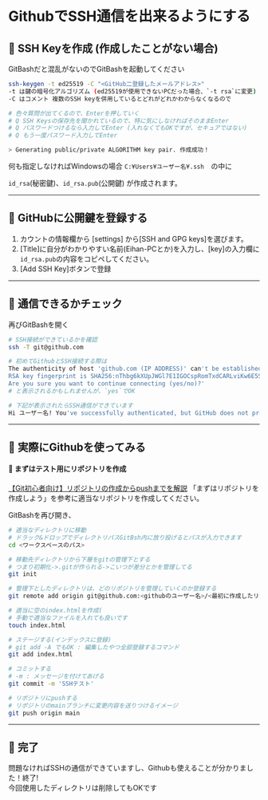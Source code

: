 # GithubでSSH通信を出来るようにする

## 🚀 SSH Keyを作成 (作成したことがない場合)
GitBashだと混乱がないのでGitBashを起動してください
```bash
ssh-keygen -t ed25519 -C "<GitHub二登録したメールアドレス>"
-t は鍵の暗号化アルゴリズム (ed25519が使用できないPCだった場合、`-t rsa`に変更)
-C はコメント 複数のSSH keyを併用しているとどれがどれかわからなくなるので

# 色々質問が出てくるので、Enterを押していく
# Q SSH Keysの保存先を聞かれているので、特に気にしなければそのままEnter
# Q パスワードつけるなら入力してEnter (入れなくてもOKですが、セキュアではない)
# Q もう一度パスワード入力してEnter

> Generating public/private ALGORITHM key pair. 作成成功！
```

何も指定しなければWindowsの場合
`C:¥Users¥ユーザー名¥.ssh`　の中に

`id_rsa`(秘密鍵)、`id_rsa.pub`(公開鍵)
が作成されます。

---  

## 🚀 GitHubに公開鍵を登録する
1. カウントの情報欄から [settings] から[SSH and GPG keys]を選びます。  
2. [Title]に自分がわかりやすい名前(Eihan-PCとか)を入力し、[key]の入力欄に`id_rsa.pub`の内容をコピペしてください。  
3. [Add SSH Key]ボタンで登録

---  

## 🚀 通信できるかチェック
再びGitBashを開く
```bash
# SSH接続ができているかを確認
ssh -T git@github.com

# 初めてGithubとSSH接続する際は
The authenticity of host 'github.com (IP ADDRESS)' can't be established.
RSA key fingerprint is SHA256:nThbg6kXUpJWGl7E1IGOCspRomTxdCARLviKw6E5SY8.
Are you sure you want to continue connecting (yes/no)?'
# と表示されるかもしれませんが、`yes`でOK

# 下記が表示されたらSSH通信ができています
Hi ユーザー名! You've successfully authenticated, but GitHub does not provide shell access.

```
---

## 🚀 実際にGithubを使ってみる
#### 👀 まずはテスト用にリポジトリを作成
[【Git初心者向け】リポジトリの作成からpushまでを解説](https://www.sejuku.net/blog/70775)
「まずはリポジトリを作成しよう」を参考に適当なリポジトリを作成してください。

GitBashを再び開き、
```bash
# 適当なディレクトリに移動
# ドラック&ドロップでディレクトリパスGitBsh内に放り投げるとパスが入力できます
cd <ワークスペースのパス> 

# 移動先ディレクトリから下層をgitの管理下とする
# つまり初期化->.gitが作られる->こいつが差分とかを管理してる
git init

# 管理下としたディレクトリは、どのリポジトリを管理していくのか登録する
git remote add origin git@github.com:<githubのユーザー名>/<最初に作成したリポジトリの名前>.git

# 適当に空のindex.htmlを作成(
# 手動で適当なファイルを入れても良いです
touch index.html

# ステージする(インデックスに登録) 
# git add -A でもOK : 編集したやつ全部登録するコマンド
git add index.html

# コミットする
# -m : メッセージを付けてあげる
git commit -m 'SSHテスト'

# リポジトリにpushする
# リポジトリのmainブランチに変更内容を送りつけるイメージ
git push origin main
```

---  

## 🚀 完了
問題なければSSHの通信ができていますし、Githubも使えることが分かりました！終了!  
今回使用したディレクトリは削除してもOKです

